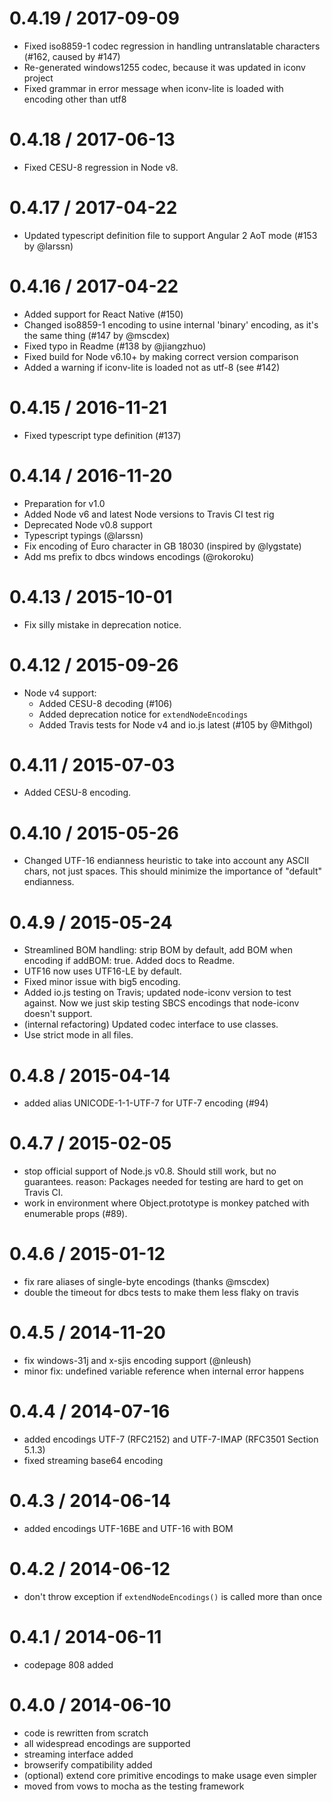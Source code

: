 # 0.4.19 / 2017-09-09

- Fixed iso8859-1 codec regression in handling untranslatable characters (#162, caused by #147)
- Re-generated windows1255 codec, because it was updated in iconv project
- Fixed grammar in error message when iconv-lite is loaded with encoding other than utf8

# 0.4.18 / 2017-06-13

- Fixed CESU-8 regression in Node v8.

# 0.4.17 / 2017-04-22

- Updated typescript definition file to support Angular 2 AoT mode (#153 by @larssn)

# 0.4.16 / 2017-04-22

- Added support for React Native (#150)
- Changed iso8859-1 encoding to usine internal 'binary' encoding, as it's the same thing (#147 by @mscdex)
- Fixed typo in Readme (#138 by @jiangzhuo)
- Fixed build for Node v6.10+ by making correct version comparison
- Added a warning if iconv-lite is loaded not as utf-8 (see #142)

# 0.4.15 / 2016-11-21

- Fixed typescript type definition (#137)

# 0.4.14 / 2016-11-20

- Preparation for v1.0
- Added Node v6 and latest Node versions to Travis CI test rig
- Deprecated Node v0.8 support
- Typescript typings (@larssn)
- Fix encoding of Euro character in GB 18030 (inspired by @lygstate)
- Add ms prefix to dbcs windows encodings (@rokoroku)

# 0.4.13 / 2015-10-01

- Fix silly mistake in deprecation notice.

# 0.4.12 / 2015-09-26

- Node v4 support:
  - Added CESU-8 decoding (#106)
  - Added deprecation notice for `extendNodeEncodings`
  - Added Travis tests for Node v4 and io.js latest (#105 by @Mithgol)

# 0.4.11 / 2015-07-03

- Added CESU-8 encoding.

# 0.4.10 / 2015-05-26

- Changed UTF-16 endianness heuristic to take into account any ASCII chars, not just spaces. This should minimize the
  importance of "default" endianness.

# 0.4.9 / 2015-05-24

- Streamlined BOM handling: strip BOM by default, add BOM when encoding if addBOM: true. Added docs to Readme.
- UTF16 now uses UTF16-LE by default.
- Fixed minor issue with big5 encoding.
- Added io.js testing on Travis; updated node-iconv version to test against. Now we just skip testing SBCS encodings
  that node-iconv doesn't support.
- (internal refactoring) Updated codec interface to use classes.
- Use strict mode in all files.

# 0.4.8 / 2015-04-14

- added alias UNICODE-1-1-UTF-7 for UTF-7 encoding (#94)

# 0.4.7 / 2015-02-05

- stop official support of Node.js v0.8. Should still work, but no guarantees. reason: Packages needed for testing are
  hard to get on Travis CI.
- work in environment where Object.prototype is monkey patched with enumerable props (#89).

# 0.4.6 / 2015-01-12

- fix rare aliases of single-byte encodings (thanks @mscdex)
- double the timeout for dbcs tests to make them less flaky on travis

# 0.4.5 / 2014-11-20

- fix windows-31j and x-sjis encoding support (@nleush)
- minor fix: undefined variable reference when internal error happens

# 0.4.4 / 2014-07-16

- added encodings UTF-7 (RFC2152) and UTF-7-IMAP (RFC3501 Section 5.1.3)
- fixed streaming base64 encoding

# 0.4.3 / 2014-06-14

- added encodings UTF-16BE and UTF-16 with BOM

# 0.4.2 / 2014-06-12

- don't throw exception if `extendNodeEncodings()` is called more than once

# 0.4.1 / 2014-06-11

- codepage 808 added

# 0.4.0 / 2014-06-10

- code is rewritten from scratch
- all widespread encodings are supported
- streaming interface added
- browserify compatibility added
- (optional) extend core primitive encodings to make usage even simpler
- moved from vows to mocha as the testing framework
